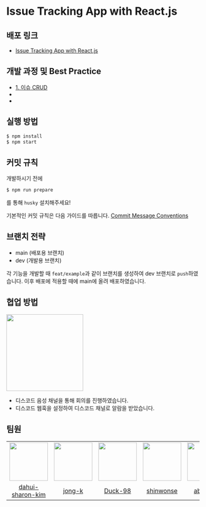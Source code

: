 # Issue Tracking App with React.js

## 배포 링크
- [Issue Tracking App with React.js](https://pre-onboarding-8th-2-9.vercel.app/)

## 개발 과정 및 Best Practice
- [1. 이슈 CRUD](https://github.com/wanted-preonboarding-fe-internship-8th/pre-onboarding-8th-2-9/wiki/1.-%EC%9D%B4%EC%8A%88-CRUD)
- 
- 

## 실행 방법

```bash
$ npm install
$ npm start
```

## 커밋 규칙

개발하시기 전에

```bash
$ npm run prepare
```

를 통해 `husky` 설치해주세요!

기본적인 커밋 규칙은 다음 가이드를 따릅니다. [Commit Message Conventions](https://gist.github.com/stephenparish/9941e89d80e2bc58a153)

## 브랜치 전략

- main (배포용 브랜치)
- dev (개발용 브랜치)

각 기능을 개발할 때 `feat/example`과 같이 브랜치를 생성하여 dev 브랜치로 `push`하였습니다. 이후 배포에 적용할 때에 main에 올려 배포하였습니다.

## 협업 방법

<div>
  <img src="https://user-images.githubusercontent.com/62709718/208821813-5f880759-64e4-46d4-8d2f-9721d231f4ae.png" width="200px;" />
</div>

- 디스코드 음성 채널을 통해 회의를 진행하였습니다.
- 디스코드 웹훅을 설정하여 디스코드 채널로 알람을 받았습니다.

## 팀원

<table>
  <tr>
    <td align="center">
      <img src="https://user-images.githubusercontent.com/62709718/208676194-c22dc8af-6f06-4614-b467-6fa1dcd39e9b.png" width="100px;" alt=""/>
    </td>
    <td align="center">
      <img src="https://user-images.githubusercontent.com/62709718/208676156-350f5e57-7568-497a-ba32-cf7f849ef688.png" width="100px;" alt=""/>
    </td>
    <td align="center">
      <img src="https://user-images.githubusercontent.com/62709718/208676069-16f11acd-8447-4d72-ab0b-f6e074373dea.png" width="100px;" alt=""/>
    </td>    
    <td align="center">
      <img src="https://user-images.githubusercontent.com/62709718/208676001-b838be17-a6da-4954-8382-7b537a359f2a.png" width="100px;" alt=""/>
    </td>
    <td align="center">
      <img src="https://user-images.githubusercontent.com/62709718/208675953-3dbf10de-ed57-4b9a-9a5a-903dd5b8e708.png" width="100px;" alt=""/>
    </td>
    <td align="center">
      <img src="https://user-images.githubusercontent.com/62709718/208675588-1fc2c6ec-0a10-4496-b7de-39cfbfa5e7ab.png" width="100px;" alt=""/>
    </td>
  </tr>
  <tr>    
    <td align="center">
      <a href="https://github.com/dahui-sharon-kim">
        <div>dahui-sharon-kim</div>
      </a>
    </td>
    <td align="center">
      <a href="https://github.com/jong-k">
        <div>jong-k</div>
      </a>
    </td>
    <td align="center">
      <a href="https://github.com/Duck-98">
        <div>Duck-98</div>
      </a>
    </td>    
    <td align="center">
      <a href="https://github.com/shinwonse">
        <div>shinwonse</div>
      </a>
    </td>
    <td align="center">
      <a href="https://github.com/abcabcp">
        <div>abcabcp</div>
      </a>
    </td>
    <td align="center">
      <a href="https://github.com/dong53358">
        <div>dong53358</div>
      </a>
    </td>
  </tr>
</table>

